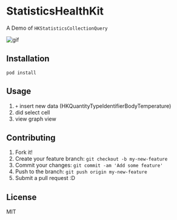 # StatisticsHealthKit

A Demo of `HKStatisticsCollectionQuery`

![gif](http://gyazo.com/72b0167517693f90f45fe9ac5adaf7f9.gif)

## Installation

``` console
pod install
```

## Usage

1. `+` insert new data (HKQuantityTypeIdentifierBodyTemperature)
2. did select cell
3. view graph view

## Contributing

1. Fork it!
2. Create your feature branch: `git checkout -b my-new-feature`
3. Commit your changes: `git commit -am 'Add some feature'`
4. Push to the branch: `git push origin my-new-feature`
5. Submit a pull request :D

## License

MIT